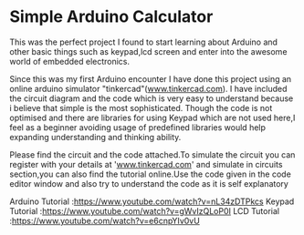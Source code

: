 # Simple Arduino Calculator
This was the perfect project I found to start learning about Arduino and other basic things such as keypad,lcd screen and enter into the awesome world of embedded electronics.

Since this was my first Arduino encounter I have done this project using an online arduino simulator "tinkercad"(www.tinkercad.com).
I have included the circuit diagram and the code which is very easy to understand because i believe that simple is the most sophisticated.
Though the code is not optimised and there are libraries for using Keypad which are not used here,I feel as a beginner avoiding usage of predefined libraries would help expanding understanding and thinking ability.

Please find the circuit and the code attached.To simulate the circuit you can register with your details at 'www.tinkercad.com' and simulate in circuits section,you can also find the tutorial online.Use the code given in the code editor window and also try to understand the code as it is self explanatory

Arduino Tutorial  :https://www.youtube.com/watch?v=nL34zDTPkcs
Keypad Tutorial   :https://www.youtube.com/watch?v=gWvIzQLoP0I
LCD Tutorial      :https://www.youtube.com/watch?v=e6cnpYIv0vU
